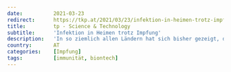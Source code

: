 ```yaml
---
date:          2021-03-23
redirect:      https://tkp.at/2021/03/23/infektion-in-heimen-trotz-impfung/
title:         tp - Science & Technology
subtitle:      'Infektion in Heimen trotz Impfung'
description:   'In so ziemlich allen Ländern hat sich bisher gezeigt, dass nach Impfungen vor allem in Heimen vermehrt Infektionen auftreten. Das wird nun auch von Lockdown- und Maskenpflicht-Kaiser Bayern gemeldet. Bayern ist überhaupt ein gutes Beispiel, wie man mit den schärfsten Maßnahmen die schlechtesten Ergebnisse einfährt. Denn bezüglich autoritärer Gesinnung kann dem „Frei“staat in den letzten …'
country:       AT
categories:    [Impfung]
tags:          [immunität, biontech]
---
```

